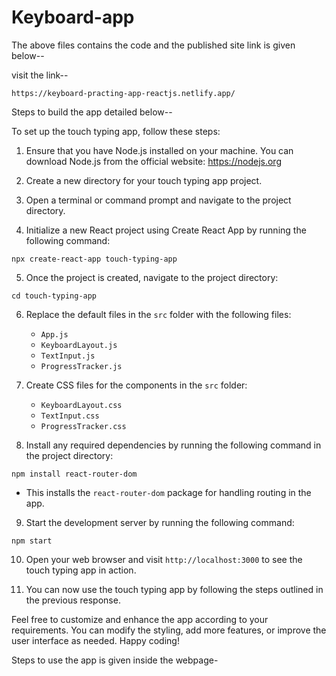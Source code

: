 # Keyboard-app

The above files contains the code and the published site link is given below--

visit the link--
 
    https://keyboard-practing-app-reactjs.netlify.app/


Steps to build the app detailed below--

To set up the touch typing app, follow these steps:

1. Ensure that you have Node.js installed on your machine. You can download Node.js from the official website: https://nodejs.org

2. Create a new directory for your touch typing app project.

3. Open a terminal or command prompt and navigate to the project directory.

4. Initialize a new React project using Create React App by running the following command:
```
npx create-react-app touch-typing-app
```

5. Once the project is created, navigate to the project directory:
```
cd touch-typing-app
```

6. Replace the default files in the `src` folder with the following files:
   - `App.js`
   - `KeyboardLayout.js`
   - `TextInput.js`
   - `ProgressTracker.js`

7. Create CSS files for the components in the `src` folder:
   - `KeyboardLayout.css`
   - `TextInput.css`
   - `ProgressTracker.css`

8. Install any required dependencies by running the following command in the project directory:
```
npm install react-router-dom
```
   - This installs the `react-router-dom` package for handling routing in the app.

9. Start the development server by running the following command:
```
npm start
```

10. Open your web browser and visit `http://localhost:3000` to see the touch typing app in action.

11. You can now use the touch typing app by following the steps outlined in the previous response.

Feel free to customize and enhance the app according to your requirements. You can modify the styling, add more features, or improve the user interface as needed. Happy coding!

Steps to use the app is given inside the webpage-

